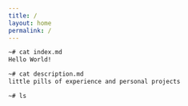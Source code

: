 ```yaml
---
title: /
layout: home
permalink: /
---
```

```bash
~# cat index.md
Hello World!
```
```bash
~# cat description.md
little pills of experience and personal projects
```
```bash
~# ls
```
